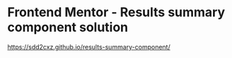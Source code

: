 # Frontend Mentor - Results summary component solution

https://sdd2cxz.github.io/results-summary-component/